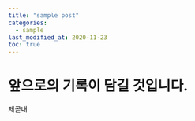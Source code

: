 ```yaml
---
title: "sample post"
categories: 
  - sample
last_modified_at: 2020-11-23
toc: true
---
```


# 앞으로의 기록이 담길 것입니다.
제곧내